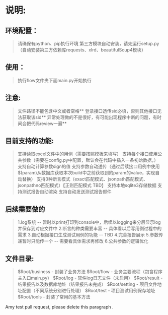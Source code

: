 # 说明:

## 环境配置：
>请确保有python、pip执行环境
>第三方模块自动安装，请先运行setup.py（自动安装第三方依赖库requests、xlrd、beautifulSoup4模块）

## 使用：
>执行flow文件夹下面main.py开始执行

## 注意:
>文件路径不能包含中文或者空格**
>登录接口透传sid必填，否则其他接口无法获取该sid**
>异常处理做的不是很好，有可能出现程序中断的问题，有时间会把代码review一遍**

## 目前支持的功能:
>支持读取excel文件中的用例（需要按照模板来填写）
>支持每个接口使用公共参数（需要在config.py中配置，默认会在代码中插入一条初始数据，）
>支持自动计算参数sign的值
>支持参数自动透传（通过后续接口用例中使用$(param)从数据库获取本次build中之前获取到的param的value，实现自动替换）
>支持3种断言模式（exact匹配模式、jsonpath匹配模式、jsonpathno匹配模式）【正则匹配模式 TBD】
>支持本地sqlite3存储数据
>支持测试报告自动渲染
>支持自动发送测试报告邮件

## 后续需要做的
>1.log系统 -- 暂时以print打印到console中，后续以logging来分层显示log并保存到对应文件中
>2.断言的种类需要丰富 -- 具体看以后写用例过程中的需求
>3.自动根据接口生成测试用例的功能 -- TBD
>4.完善报告展示
>5.参数传递暂时只能传一个 -- 需要看具体需求再修改
>6.公共参数的逻辑优化

## 文件目录:
>$Root/business   - 封装了业务方法
>$Root/flow	      - 业务主要流程（包含程序主入口main.py）
>$Root/log        - 软件log日志文件（未启用）
>$Root/result     - 结果报告以及数据库地址（结果报告未完成）
>$Root/setting    - 项目文件地址配置（不同系统分别进行处理）
>$Root/test       - 项目测试用例保存地址
>$Root/tools      - 封装了常用的基本方法

Amy test pull request, please delete this paragraph . 


